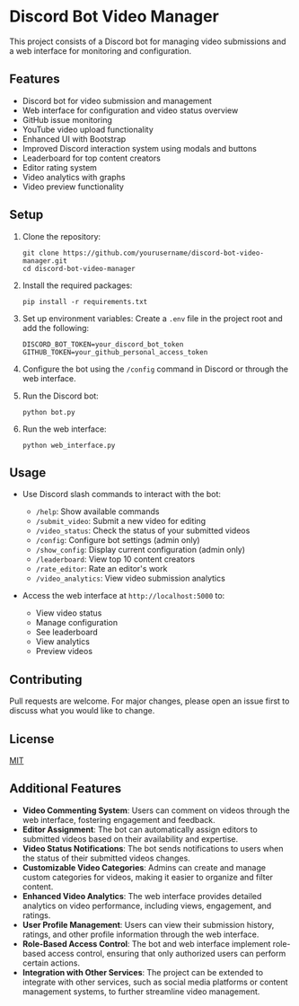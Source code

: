 # Discord Bot Video Manager

This project consists of a Discord bot for managing video submissions and a web interface for monitoring and configuration.

## Features

- Discord bot for video submission and management
- Web interface for configuration and video status overview
- GitHub issue monitoring
- YouTube video upload functionality
- Enhanced UI with Bootstrap
- Improved Discord interaction system using modals and buttons
- Leaderboard for top content creators
- Editor rating system
- Video analytics with graphs
- Video preview functionality

## Setup

1. Clone the repository:
   ```
   git clone https://github.com/yourusername/discord-bot-video-manager.git
   cd discord-bot-video-manager
   ```

2. Install the required packages:
   ```
   pip install -r requirements.txt
   ```

3. Set up environment variables:
   Create a `.env` file in the project root and add the following:
   ```
   DISCORD_BOT_TOKEN=your_discord_bot_token
   GITHUB_TOKEN=your_github_personal_access_token
   ```

4. Configure the bot using the `/config` command in Discord or through the web interface.

5. Run the Discord bot:
   ```
   python bot.py
   ```

6. Run the web interface:
   ```
   python web_interface.py
   ```

## Usage

- Use Discord slash commands to interact with the bot:
  - `/help`: Show available commands
  - `/submit_video`: Submit a new video for editing
  - `/video_status`: Check the status of your submitted videos
  - `/config`: Configure bot settings (admin only)
  - `/show_config`: Display current configuration (admin only)
  - `/leaderboard`: View top 10 content creators
  - `/rate_editor`: Rate an editor's work
  - `/video_analytics`: View video submission analytics

- Access the web interface at `http://localhost:5000` to:
  - View video status
  - Manage configuration
  - See leaderboard
  - View analytics
  - Preview videos

## Contributing

Pull requests are welcome. For major changes, please open an issue first to discuss what you would like to change.

## License

[MIT](https://choosealicense.com/licenses/mit/)

## Additional Features

- **Video Commenting System**: Users can comment on videos through the web interface, fostering engagement and feedback.
- **Editor Assignment**: The bot can automatically assign editors to submitted videos based on their availability and expertise.
- **Video Status Notifications**: The bot sends notifications to users when the status of their submitted videos changes.
- **Customizable Video Categories**: Admins can create and manage custom categories for videos, making it easier to organize and filter content.
- **Enhanced Video Analytics**: The web interface provides detailed analytics on video performance, including views, engagement, and ratings.
- **User Profile Management**: Users can view their submission history, ratings, and other profile information through the web interface.
- **Role-Based Access Control**: The bot and web interface implement role-based access control, ensuring that only authorized users can perform certain actions.
- **Integration with Other Services**: The project can be extended to integrate with other services, such as social media platforms or content management systems, to further streamline video management.